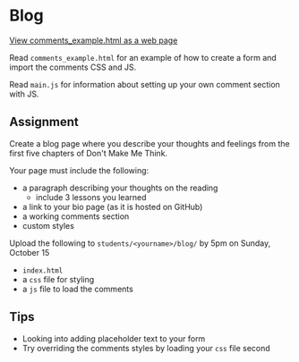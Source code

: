 # Blog

[View comments_example.html as a web page](http://cfc2017.mpaulweeks.com/homework/blog/comments_example.html)

Read `comments_example.html` for an example of how to create a form and import the comments CSS and JS.

Read `main.js` for information about setting up your own comment section with JS.

## Assignment

Create a blog page where you describe your thoughts and feelings from the first five chapters of Don't Make Me Think.

Your page must include the following:
- a paragraph describing your thoughts on the reading
  - include 3 lessons you learned
- a link to your bio page (as it is hosted on GitHub)
- a working comments section
- custom styles

Upload the following to `students/<yourname>/blog/` by 5pm on Sunday, October 15
- `index.html`
- a `css` file for styling
- a `js` file to load the comments

## Tips
- Looking into adding placeholder text to your form
- Try overriding the comments styles by loading your `css` file second
